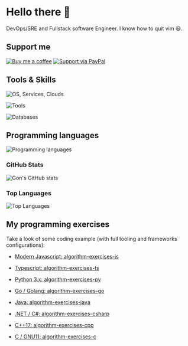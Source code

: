 # Hello there 👋 

DevOps/SRE and Fullstack software Engineer. I know how to quit vim 😃. 

## Support me

[![Buy me a coffee](https://img.shields.io/badge/buy_me_a_coffee-FFDD00?style=for-the-badge&logo=buy-me-a-coffee&logoColor=black)](https://buymeacoffee.com/gonzalodiaz)
[![Support via PayPal](https://img.shields.io/badge/Support-via%20PayPal-FFD700?style=for-the-badge&logo=paypal&logoColor=white)](https://paypal.me/goncl)

## Tools & Skills
![OS, Services, Clouds](https://skillicons.dev/icons?i=apple,windows,linux,ubuntu,debian,docker,kubernetes,aws,gcp)

![Tools](https://skillicons.dev/icons?i=vscode,git,github,githubactions,gitlab,bitbucket,terraform,cloudflare)

![Databases](https://skillicons.dev/icons?i=postgresql,mongodb,mysql,kafka)

## Programming languages

![Programming languages](https://skillicons.dev/icons?i=python,ts,nodejs,golang,java,cs,c,cpp,bash,php)

### GitHub Stats
![Gon's GitHub stats](https://github-readme-stats.vercel.app/api?username=sir-gon&show_icons=true&theme=radical)

### Top Languages
![Top Languages](https://github-readme-stats.vercel.app/api/top-langs/?username=sir-gon&layout=compact&theme=radical)

## My programming exercises

Take a look of some coding example (with full tooling and frameworks configurations):

- [Modern Javascript: algorithm-exercises-js](https://github.com/sir-gon/algorithm-exercises-js)
- [Typescript: algorithm-exercises-ts](https://github.com/sir-gon/algorithm-exercises-ts)

- [Python 3.x: algorithm-exercises-py](https://github.com/sir-gon/algorithm-exercises-py)
- [Go / Golang: algorithm-exercises-go](https://github.com/sir-gon/algorithm-exercises-go)

- [Java: algorithm-exercises-java](https://github.com/sir-gon/algorithm-exercises-java)
- [.NET / C#: algorithm-exercises-csharp](https://github.com/sir-gon/algorithm-exercises-csharp)
- [C++17: algorithm-exercises-cpp](https://github.com/sir-gon/algorithm-exercises-cpp)
- [C / GNU11: algorithm-exercises-c](https://github.com/sir-gon/algorithm-exercises-c)
